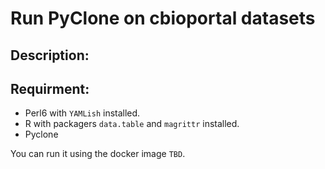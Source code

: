 # Run PyClone on cbioportal datasets
## Description:


## Requirment: 
- Perl6 with `YAMLish` installed.
- R with packagers `data.table` and `magrittr` installed.
- Pyclone

You can run it using the docker image `TBD`.

